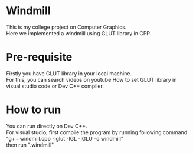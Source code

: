 # Windmill
This is my college project on Computer Graphics. <br>
Here we implemented a windmill using GLUT library in CPP.
# Pre-requisite
Firstly you have GLUT library in your local machine. <br>
For this, you can search videos on youtube How to set GLUT library in visual studio code or Dev C++ compiler.
# How to run
You can run directly on Dev C++. <br>
For visual studio, first compile the program by running following command <br>
"g++ windmill.cpp -lglut -lGL -lGLU -o windmill" <br>
then run ".windmill"
 
